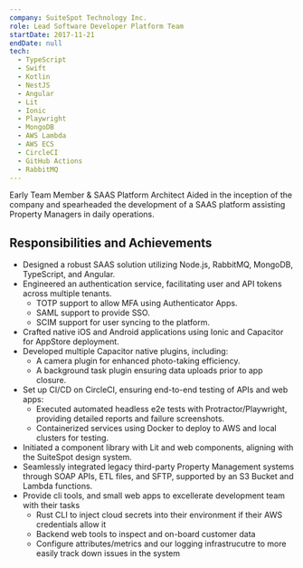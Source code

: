 ```yaml
---
company: SuiteSpot Technology Inc.
role: Lead Software Developer Platform Team
startDate: 2017-11-21
endDate: null
tech:
  - TypeScript
  - Swift
  - Kotlin
  - NestJS
  - Angular
  - Lit
  - Ionic
  - Playwright
  - MongoDB
  - AWS Lambda
  - AWS ECS
  - CircleCI
  - GitHub Actions
  - RabbitMQ
---
```


Early Team Member & SAAS Platform Architect
Aided in the inception of the company and spearheaded the development of a SAAS platform assisting Property Managers in daily operations.

## Responsibilities and Achievements

- Designed a robust SAAS solution utilizing Node.js, RabbitMQ, MongoDB, TypeScript, and Angular.
- Engineered an authentication service, facilitating user and API tokens across multiple tenants.
  - TOTP support to allow MFA using Authenticator Apps.
  - SAML support to provide SSO.
  - SCIM support for user syncing to the platform.
- Crafted native iOS and Android applications using Ionic and Capacitor for AppStore deployment.
- Developed multiple Capacitor native plugins, including:
  - A camera plugin for enhanced photo-taking efficiency.
  - A background task plugin ensuring data uploads prior to app closure.
- Set up CI/CD on CircleCI, ensuring end-to-end testing of APIs and web apps:
  - Executed automated headless e2e tests with Protractor/Playwright, providing detailed reports and failure screenshots.
  - Containerized services using Docker to deploy to AWS and local clusters for testing.
- Initiated a component library with Lit and web components, aligning with the SuiteSpot design system.
- Seamlessly integrated legacy third-party Property Management systems through SOAP APIs, ETL files, and SFTP, supported by an S3 Bucket and Lambda functions.
- Provide cli tools, and small web apps to excellerate development team with their tasks
  - Rust CLI to inject cloud secrets into their environment if their AWS credentials allow it
  - Backend web tools to inspect and on-board customer data
  - Configure attributes/metrics and our logging infrastrucutre to more easily track down issues in the system
